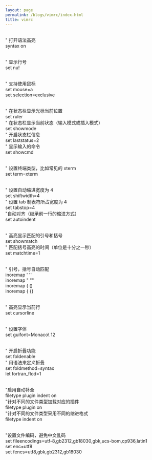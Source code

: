 ```yaml
---
layout: page
permalink: /blogs/vimrc/index.html
title: vimrc
---
```


<br>" 打开语法高亮
<br>syntax on

<br>" 显示行号
<br>set nu!

<br>" 支持使用鼠标
<br>set mouse=a
<br>set selection=exclusive

<br>" 在状态栏显示光标当前位置
<br>set ruler
<br>" 在状态栏显示当前状态（输入模式或插入模式）
<br>set showmode
<br>" 开启状态栏信息
<br>set laststatus=2
<br>" 显示输入的命令
<br>set showcmd

<br>" 设置终端类型，比如常见的 xterm
<br>set term=xterm

<br>" 设置自动缩进宽度为 4
<br>set shiftwidth=4
<br>" 设置 tab 制表符所占宽度为 4
<br>set tabstop=4
<br>"自动对齐（继承前一行的缩进方式）
<br>set autoindent

<br>" 高亮显示匹配的引号和括号
<br>set showmatch
<br>" 匹配括号高亮的时间（单位是十分之一秒）
<br>set matchtime=1

<br>" 引号，括号自动匹配
<br>inoremap ' ''
<br>inoremap " ""
<br>inoremap ( ()
<br>inoremap { {}

<br>" 高亮显示当前行
<br>set cursorline

<br>" 设置字体
<br>set guifont=Monaco\ 12

<br>" 开启折叠功能
<br>set foldenable
<br>" 用语法来定义折叠
<br>set foldmethod=syntax
<br>let fortran_flod=1

<br>"启用自动补全
<br>filetype plugin indent on
<br>"针对不同的文件类型加载对应的插件
<br>filetype plugin on
<br>"针对不同的文件类型采用不同的缩进格式
<br>filetype indent on

<br>"设置文件编码，避免中文乱码
<br>set fileencodings=utf-8,gb2312,gb18030,gbk,ucs-bom,cp936,latin1
<br>set enc=utf8
<br>set fencs=utf8,gbk,gb2312,gb18030
